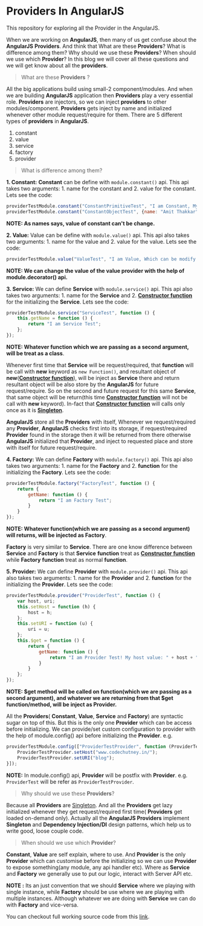 Providers In AngularJS
======================

This repository for exploring all the Provider in the AngularJS.

When we are working on **AngularJS**, then many of us get confuse about the **AngularJS** **Providers**. And think that What are these **Providers**? What is difference among them? Why should we use these **Providers**? When should we use which **Provider**? In this blog we will cover all these questions and we will get know about all the **providers**.

> What are these **Providers** ?

All the big applications build using small-2 component/modules. And when we are building **AngularJS** application then **Providers** play a very essential role. **Providers** are injectors, so we can inject **providers** to other modules/component. **Providers** gets inject by name and initialized whenever other module request/require for them. There are 5 different types of **providers** in **AngularJS**.

1. constant
2. value
3. service
4. factory
5. provider

> What is difference among them?

**1. Constant:** **Constant** can be define with ```module.constant()``` api. This api takes two arguments: 1. name for the constant and 2. value for the constant. Lets see the code:

```JavaScript
providerTestModule.constant("ConstantPrimitiveTest", "I am Constant, My value can't be change.");
providerTestModule.constant("ConstantObjectTest", {name: "Amit Thakkar", age: 23});
```

**NOTE: As names says, value of constant can't be change.**

**2. Value:** Value can be define with ```module.value()``` api. This api also takes two arguments: 1. name for the value and 2. value for the value. Lets see the code:

```JavaScript
providerTestModule.value("ValueTest", "I am Value, Which can be modify.");
```

**NOTE: We can change the value of the value provider with the help of module.decorator() api.**

**3. Service:** We can define **Service** with ```module.service()``` api. This api also takes two arguments: 1. name for the **Service** and 2. [**Constructor function**](http://codechutney.in/blog/javascript/constructor-pattern/) for the initializing the **Service**. Lets see the code:

```JavaScript
providerTestModule.service("ServiceTest", function () {
    this.getName = function () {
        return "I am Service Test";
    };
});
```

**NOTE: Whatever function which we are passing as a second argument, will be treat as a class**.

Whenever first time that **Service** will be request/required, that **function** will be call with **new** keyword as ```new Function()```, and resultant object of **new**([**Constructor function**](http://codechutney.in/blog/javascript/constructor-pattern/)), will be inject as **Service** there and return resultant object will be also store by the **AngularJS** for future request/require. So on the second and future request for this same **Service**, that same object will be return(this time [**Constructor function**](http://codechutney.in/blog/javascript/constructor-pattern/) will not be call with **new** keyword). In-fact that [**Constructor function**](http://codechutney.in/blog/javascript/constructor-pattern/) will calls only once as it is [**Singleton**](http://codechutney.in/blog/nodejs/singleton-pattern-with-javascript/).

**AngularJS** store all the **Providers** with itself, Whenever we request/required any **Provider**, **AngularJS** checks first into its storage, if request/required **Provider** found in the storage then it will be returned from there otherwise **AngularJS** initialized that **Provider**, and inject to requested place and store with itself for future request/require.

**4. Factory:** We can define **Factory** with ```module.factory()``` api. This api also takes two arguments: 1. name for the **Factory** and 2. **function** for the initializing the **Factory**. Lets see the code:

```JavaScript
providerTestModule.factory("FactoryTest", function () {
    return {
        getName: function () {
            return "I am Factory Test";
        }
    }
});
```

**NOTE: Whatever function(which we are passing as a second argument) will returns, will be injected as Factory**.

**Factory** is very similar to **Service**. There are one know difference between **Service** and **Factory** is that **Service** **function** treat as [**Constructor function**](http://codechutney.in/blog/javascript/constructor-pattern/) while **Factory** **function** treat as normal **function**.

**5. Provider:** We can define **Provider** with ```module.provider()``` api. This api also takes two arguments: 1. name for the **Provider** and 2. **function** for the initializing the **Provider**. Lets see the code:

```JavaScript
providerTestModule.provider("ProviderTest", function () {
    var host, uri;
    this.setHost = function (h) {
        host = h;
    };
    this.setURI = function (u) {
        uri = u;
    };
    this.$get = function () {
        return {
            getName: function () {
                return "I am Provider Test! My host value: " + host + " and URI value: " + uri;
            }
        }
    };
});
```

**NOTE: $get method will be called on function(which we are passing as a second argument), and whatever we are returning from that $get function/method, will be inject as Provider.**

All the **Providers**( **Constant**, **Value**, **Service** and **Factory**) are syntactic sugar on top of this. But this is the only one **Provider** which can be access before initializing. We can provide/set custom configuration to provider with the help of module.config() api before initializing the **Provider**. e.g.

```JavaScript
providerTestModule.config(["ProviderTestProvider", function (ProviderTestProvider) {
    ProviderTestProvider.setHost("www.codechutney.in/");
    ProviderTestProvider.setURI("blog");
}]);
```

**NOTE:** In module.config() api, **Provider** will be postfix with **Provider**. e.g. ```ProviderTest``` will be refer as ```ProviderTestProvider```.

> Why should we use these **Providers**?

Because all **Providers** are [Singleton](http://codechutney.in/blog/nodejs/singleton-pattern-with-javascript/). And all the **Providers** get lazy initialized whenever they get request/required first time( **Providers** get loaded on-demand only). Actually all the **AngularJS Providers** implement **Singleton** and **Dependency Injection/DI** design patterns, which help us to write good, loose couple code.

> When should we use which **Provider**?

**Constant**, **Value** are self explain, where to use. And **Provider** is the only **Provider** which can customise before the initializing so we can use **Provider** to expose something(any module, any api handler etc). Where as **Service** and **Factory** we generally use to put our logic, interact with Server API etc.

**NOTE :** Its an just convention that we should **Service** where we playing with single instance, while **Factory** should be use where we are playing with multiple instances. Although whatever we are doing with **Service** we can do with **Factory** and vice-versa.

You can checkout full working source code from this [link](https://github.com/AmitThakkar/Providers-In-AngularJS).